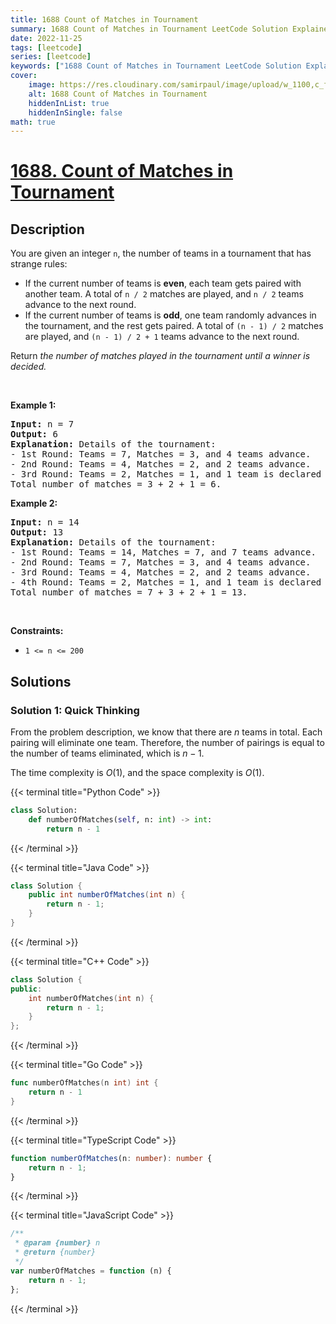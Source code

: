 ```yaml
---
title: 1688 Count of Matches in Tournament
summary: 1688 Count of Matches in Tournament LeetCode Solution Explained
date: 2022-11-25
tags: [leetcode]
series: [leetcode]
keywords: ["1688 Count of Matches in Tournament LeetCode Solution Explained in all languages", "1688 Count of Matches in Tournament", "LeetCode", "leetcode solution in Python3 C++ Java Go PHP Ruby Swift TypeScript Rust C# JavaScript C", "GeeksforGeeks", "InterviewBit", "Coding Ninjas", "HackerRank", "HackerEarth", "CodeChef", "TopCoder", "AlgoExpert", "freeCodeCamp", "Codeforces", "GitHub", "AtCoder", "Samir Paul"]
cover:
    image: https://res.cloudinary.com/samirpaul/image/upload/w_1100,c_fit,co_rgb:FFFFFF,l_text:Arial_75_bold:1688 Count of Matches in Tournament - Solution Explained/problem-solving.webp
    alt: 1688 Count of Matches in Tournament
    hiddenInList: true
    hiddenInSingle: false
math: true
---
```



# [1688. Count of Matches in Tournament](https://leetcode.com/problems/count-of-matches-in-tournament)


## Description

<p>You are given an integer <code>n</code>, the number of teams in a tournament that has strange rules:</p>

<ul>
	<li>If the current number of teams is <strong>even</strong>, each team gets paired with another team. A total of <code>n / 2</code> matches are played, and <code>n / 2</code> teams advance to the next round.</li>
	<li>If the current number of teams is <strong>odd</strong>, one team randomly advances in the tournament, and the rest gets paired. A total of <code>(n - 1) / 2</code> matches are played, and <code>(n - 1) / 2 + 1</code> teams advance to the next round.</li>
</ul>

<p>Return <em>the number of matches played in the tournament until a winner is decided.</em></p>

<p>&nbsp;</p>
<p><strong class="example">Example 1:</strong></p>

<pre>
<strong>Input:</strong> n = 7
<strong>Output:</strong> 6
<strong>Explanation:</strong> Details of the tournament: 
- 1st Round: Teams = 7, Matches = 3, and 4 teams advance.
- 2nd Round: Teams = 4, Matches = 2, and 2 teams advance.
- 3rd Round: Teams = 2, Matches = 1, and 1 team is declared the winner.
Total number of matches = 3 + 2 + 1 = 6.
</pre>

<p><strong class="example">Example 2:</strong></p>

<pre>
<strong>Input:</strong> n = 14
<strong>Output:</strong> 13
<strong>Explanation:</strong> Details of the tournament:
- 1st Round: Teams = 14, Matches = 7, and 7 teams advance.
- 2nd Round: Teams = 7, Matches = 3, and 4 teams advance.
- 3rd Round: Teams = 4, Matches = 2, and 2 teams advance.
- 4th Round: Teams = 2, Matches = 1, and 1 team is declared the winner.
Total number of matches = 7 + 3 + 2 + 1 = 13.
</pre>

<p>&nbsp;</p>
<p><strong>Constraints:</strong></p>

<ul>
	<li><code>1 &lt;= n &lt;= 200</code></li>
</ul>

## Solutions

### Solution 1: Quick Thinking

From the problem description, we know that there are $n$ teams in total. Each pairing will eliminate one team. Therefore, the number of pairings is equal to the number of teams eliminated, which is $n - 1$.

The time complexity is $O(1)$, and the space complexity is $O(1)$.

<!-- tabs:start -->

{{< terminal title="Python Code" >}}
```python
class Solution:
    def numberOfMatches(self, n: int) -> int:
        return n - 1
```
{{< /terminal >}}

{{< terminal title="Java Code" >}}
```java
class Solution {
    public int numberOfMatches(int n) {
        return n - 1;
    }
}
```
{{< /terminal >}}

{{< terminal title="C++ Code" >}}
```cpp
class Solution {
public:
    int numberOfMatches(int n) {
        return n - 1;
    }
};
```
{{< /terminal >}}

{{< terminal title="Go Code" >}}
```go
func numberOfMatches(n int) int {
	return n - 1
}
```
{{< /terminal >}}

{{< terminal title="TypeScript Code" >}}
```ts
function numberOfMatches(n: number): number {
    return n - 1;
}
```
{{< /terminal >}}

{{< terminal title="JavaScript Code" >}}
```js
/**
 * @param {number} n
 * @return {number}
 */
var numberOfMatches = function (n) {
    return n - 1;
};
```
{{< /terminal >}}

<!-- tabs:end -->

<!-- end -->
